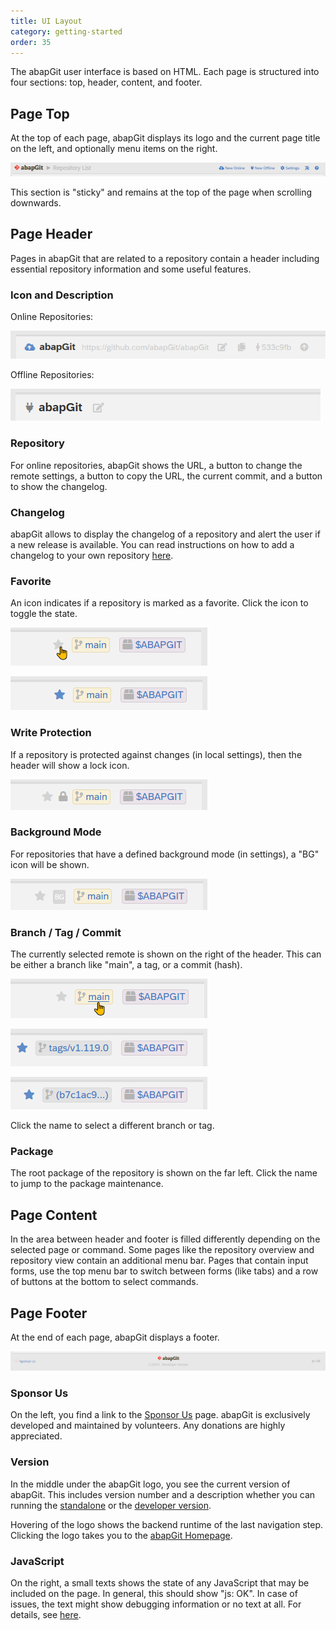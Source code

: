 ```yaml
---
title: UI Layout
category: getting-started
order: 35
---
```


The abapGit user interface is based on HTML. Each page is structured into four sections: top, header, content, and footer.

## Page Top

At the top of each page, abapGit displays its logo and the current page title on the left, and optionally menu items on the right.

![ui_top](img/ui_top.png)

This section is "sticky" and remains at the top of the page when scrolling downwards.

## Page Header

Pages in abapGit that are related to a repository contain a header including essential repository information and some useful features.

### Icon and Description

Online Repositories:

![ui_header_online](img/ui_header_online.png)

Offline Repositories:

![ui_header_offline](img/ui_header_offline.png)

### Repository 

For online repositories, abapGit shows the URL, a button to change the remote settings, a button to copy the URL, the current commit, and a button to show the changelog.

### Changelog

abapGit allows to display the changelog of a repository and alert the user if a new release is available. You can read instructions on how to add a changelog to your own repository [here](https://docs.abapgit.org/development/guide-changelog.html).

### Favorite

An icon indicates if a repository is marked as a favorite. Click the icon to toggle the state.

![ui_header_favorite_off](img/ui_header_favorite_off.png)

![ui_header_favorite_on](img/ui_header_favorite_on.png)

### Write Protection

If a repository is protected against changes (in local settings), then the header will show a lock icon.

![ui_header_write_protected](img/ui_header_write_protected.png)

### Background Mode

For repositories that have a defined background mode (in settings), a "BG" icon will be shown.

![ui_header_background_mode](img/ui_header_background_mode.png)

### Branch / Tag / Commit

The currently selected remote is shown on the right of the header. This can be either a branch like "main", a tag, or a commit (hash). 

![ui_header_branch](img/ui_header_branch.png)

![ui_header_tag](img/ui_header_tag.png)

![ui_header_commit](img/ui_header_commit.png)

Click the name to select a different branch or tag.

### Package

The root package of the repository is shown on the far left. Click the name to jump to the package maintenance. 

## Page Content

In the area between header and footer is filled differently depending on the selected page or command. Some pages like the repository overview and repository view contain an additional menu bar. Pages that contain input forms, use the top menu bar to switch between forms (like tabs) and a row of buttons at the bottom to select commands.

## Page Footer

At the end of each page, abapGit displays a footer.

![ui_footer](img/ui_footer.png)

### Sponsor Us

On the left, you find a link to the [Sponsor Us](https://abapgit.org/sponsor.html) page. abapGit is exclusively developed and maintained by volunteers. Any donations are highly appreciated.

### Version

In the middle under the abapGit logo, you see the current version of abapGit. This includes version number and a description whether you can running the [standalone](guide-install.html#install-standalone-version) or the [developer version](guide-install.html#install-developer-version).

Hovering of the logo shows the backend runtime of the last navigation step. Clicking the logo takes you to the [abapGit Homepage](https://abapgit.org/).

### JavaScript

On the right, a small texts shows the state of any JavaScript that may be included on the page. In general, this should show "js: OK". In case of issues, the text might show debugging information or no text at all. For details, see [here](https://docs.abapgit.org/development/developing-ui-js.html).
